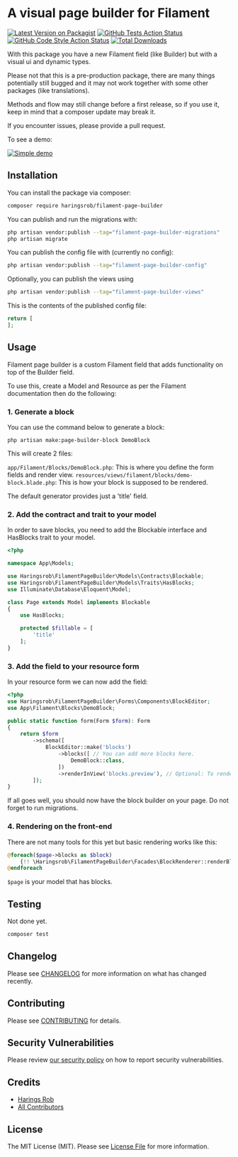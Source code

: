 # A visual page builder for Filament

[![Latest Version on Packagist](https://img.shields.io/packagist/v/haringsrob/filament-page-builder.svg?style=flat-square)](https://packagist.org/packages/haringsrob/filament-page-builder)
[![GitHub Tests Action Status](https://img.shields.io/github/workflow/status/haringsrob/filament-page-builder/run-tests?label=tests)](https://github.com/haringsrob/filament-page-builder/actions?query=workflow%3Arun-tests+branch%3Amain)
[![GitHub Code Style Action Status](https://img.shields.io/github/workflow/status/haringsrob/filament-page-builder/Check%20&%20fix%20styling?label=code%20style)](https://github.com/haringsrob/filament-page-builder/actions?query=workflow%3A"Check+%26+fix+styling"+branch%3Amain)
[![Total Downloads](https://img.shields.io/packagist/dt/haringsrob/filament-page-builder.svg?style=flat-square)](https://packagist.org/packages/haringsrob/filament-page-builder)


With this package you have a new Filament field (like Builder) but with a visual ui and dynamic types.

Please not that this is a pre-production package, there are many things potentially still bugged and it may not work 
together with some other packages (like translations).

Methods and flow may still change before a first release, so if you use it, keep in mind that a composer update may
break it.

If you encounter issues, please provide a pull request.

To see a demo:

[![Simple demo](https://img.youtube.com/vi/k3T9bAkm4LI/0.jpg)](https://www.youtube.com/watch?v=k3T9bAkm4LI)

## Installation

You can install the package via composer:

```bash
composer require haringsrob/filament-page-builder
```

You can publish and run the migrations with:

```bash
php artisan vendor:publish --tag="filament-page-builder-migrations"
php artisan migrate
```

You can publish the config file with (currently no config):

```bash
php artisan vendor:publish --tag="filament-page-builder-config"
```

Optionally, you can publish the views using

```bash
php artisan vendor:publish --tag="filament-page-builder-views"
```

This is the contents of the published config file:

```php
return [
];
```

## Usage

Filament page builder is a custom Filament field that adds functionality on top of the Builder field.

To use this, create a Model and Resource as per the Filament documentation then do the following:

### 1. Generate a block

You can use the command below to generate a block:

```shell
php artisan make:page-builder-block DemoBlock
```

This will create 2 files:

`app/Filament/Blocks/DemoBlock.php`: This is where you define the form fields and render view.
`resources/views/filament/blocks/demo-block.blade.php`: This is how your block is supposed to be rendered.

The default generator provides just a 'title' field.

### 2. Add the contract and trait to your model

In order to save blocks, you need to add the Blockable interface and HasBlocks trait to your model.

```php
<?php

namespace App\Models;

use Haringsrob\FilamentPageBuilder\Models\Contracts\Blockable;
use Haringsrob\FilamentPageBuilder\Models\Traits\HasBlocks;
use Illuminate\Database\Eloquent\Model;

class Page extends Model implements Blockable
{
    use HasBlocks;

    protected $fillable = [
        'title'
    ];
}
```

### 3. Add the field to your resource form

In your resource form we can now add the field:

```php
<?php
use Haringsrob\FilamentPageBuilder\Forms\Components\BlockEditor;
use App\Filament\Blocks\DemoBlock;

public static function form(Form $form): Form
{
    return $form
        ->schema([
            BlockEditor::make('blocks')
                ->blocks([ // You can add more blocks here.
                    DemoBlock::class,
                ])
                ->renderInView('blocks.preview'), // Optional: To render the preview in a different view.
        ]);
}
```

If all goes well, you should now have the block builder on your page. Do not forget to run migrations.

### 4. Rendering on the front-end

There are not many tools for this yet but basic rendering works like this:

```php
@foreach($page->blocks as $block)
    {!! \Haringsrob\FilamentPageBuilder\Facades\BlockRenderer::renderBlock($block) !!}
@endforeach
```

`$page` is your model that has blocks.

## Testing

Not done yet.

```bash
composer test
```

## Changelog

Please see [CHANGELOG](CHANGELOG.md) for more information on what has changed recently.

## Contributing

Please see [CONTRIBUTING](.github/CONTRIBUTING.md) for details.

## Security Vulnerabilities

Please review [our security policy](../../security/policy) on how to report security vulnerabilities.

## Credits

- [Harings Rob](https://github.com/haringsrob)
- [All Contributors](../../contributors)

## License

The MIT License (MIT). Please see [License File](LICENSE.md) for more information.
